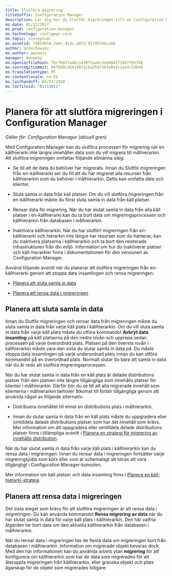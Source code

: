 ```yaml
---
title: Slutföra migrering
titleSuffix: Configuration Manager
description: Lär dig hur du Slutför migreringen till en Configuration Manager aktuella Branch-målhierarkin efter att en källhierarki inte längre innehåller data.
ms.date: 01/12/2017
ms.prod: configuration-manager
ms.technology: configmgr-core
ms.topic: conceptual
ms.assetid: f4854b50-2e8c-414c-a872-9579554dca98
author: aczechowski
ms.author: aaroncz
manager: dougeby
ms.openlocfilehash: 76cf6b57a4bc1439f2aa9c2e0484271987f85748
ms.sourcegitcommit: bbf820c35414bf2cba356f30fe047c1a34c5384d
ms.translationtype: MT
ms.contentlocale: sv-SE
ms.lasthandoff: 04/21/2020
ms.locfileid: "81713011"
---
```

# <a name="plan-to-complete-migration-in-configuration-manager"></a>Planera för att slutföra migreringen i Configuration Manager

*Gäller för: Configuration Manager (aktuell gren)*

Med Configuration Manager kan du slutföra processen för migrering när en källhierarki inte längre innehåller data som du vill migrera till målhierarkin. Att slutföra migreringen omfattar följande allmänna steg:  

-   Se till att de data du behöver har migrerats. Innan du Slutför migreringen från en-källhierarki ser du till att du har migrerat alla resurser från källhierarkin som du behöver i målhierarkin. Detta kan omfatta data och klienter.  

-   Sluta samla in data från käll platser. Om du vill slutföra migreringen från en-källhierarki måste du först sluta samla in data från käll platser.  

-   Rensar data för migrering. När du har slutat samla in data från alla käll platser i en-källhierarki kan du ta bort data om migreringsprocessen och källhierarkin från databasen i målhierarkin.  

-   Inaktivera källhierarkin. När du har slutfört migreringen från en-källhierarki och hierarkin inte längre har resurser som du hanterar, kan du inaktivera platserna i källhierarkin och ta bort den relaterade infrastrukturen från din miljö. Information om hur du inaktiverar platser och käll-hierarkier finns i dokumentationen för den versionen av Configuration Manager.  

Använd följande avsnitt när du planerar att slutföra migreringen från en-källhierarki genom att stoppa data insamlingen och rensa migreringen:  

-   [Planera att sluta samla in data](#Plan_to_Stop_Data_Gath)  

-   [Planera att rensa data i migreringen](#Plan_to_clean_up)  

##  <a name="plan-to-stop-gathering-data"></a><a name="Plan_to_Stop_Data_Gath"></a>Planera att sluta samla in data  
 Innan du Slutför migreringen och rensar data från migreringen måste du sluta samla in data från varje käll plats i källhierarkin. Om du vill sluta samla in data från varje käll plats måste du utföra kommandot **Avbryt data insamling** på käll platserna på den nedre nivån och upprepa sedan processen på varje överordnad plats. Platsen på den översta nivån i källhierarkin måste vara den sista du slutar samla in data på. Du måste stoppa data insamlingen på varje underordnad plats innan du kan utföra kommandot på en överordnad plats. Normalt slutar du bara att samla in data när du är redo att slutföra migreringsprocessen.  

 När du har slutat samla in data från en käll plats är delade distributions platser från den platsen inte längre tillgängliga som innehålls platser för klienter i målhierarkin. Därför bör du se till att alla migrerade innehåll som klienterna i målhierarkin behöver åtkomst till förblir tillgängliga genom att använda något av följande alternativ:  

-   Distribuera innehållet till minst en distributions plats i målhierarkin.  

-   Innan du slutar samla in data från en käll plats måste du uppgradera eller omtilldela delade distributions platser som har det innehåll som krävs. Mer information om att uppgradera eller omtilldela delade distributions platser finns i tillämpliga avsnitt i [Planera en strategi för migrering av innehålls distribution](../../core/migration/planning-a-content-deployment-migration-strategy.md).  

När du har slutat samla in data från varje käll plats i källhierarkin kan du rensa data i migreringen. Innan du rensar data i migreringen fortsätter varje migreringsjobb som körs eller som är schemalagt att köras att vara tillgängligt i Configuration Manager-konsolen.  

Mer information om käll platser och data insamling finns i [Planera en käll-hierarki-strategi](../../core/migration/planning-a-source-hierarchy-strategy.md).  

##  <a name="plan-to-clean-up-migration-data"></a><a name="Plan_to_clean_up"></a>Planera att rensa data i migreringen  
 Det sista steget som krävs för att slutföra migreringen är att rensa data i migreringen. Du kan använda kommandot **Rensa migrering av data** när du har slutat samla in data för varje käll plats i källhierarkin. Den här valfria åtgärden tar bort data om den aktuella källhierarkin från databasen i målhierarkin.  

 När du rensar data i migreringen tas de flesta data om migreringen bort från databasen i målhierarkin. Information om migrerade objekt bevaras dock. Med den här informationen kan du använda arbets ytan **migrering** för att konfigurera om källhierarkin som har de data som migrerades för att återuppta migreringen från källhierarkin, eller granska objekt och plats ägarskap för de objekt som migrerades tidigare.  

